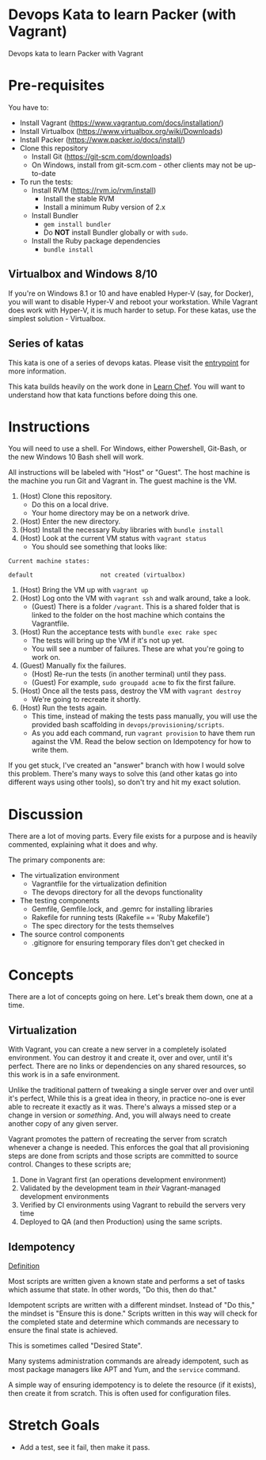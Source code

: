 # Devops Kata to learn Packer (with Vagrant)

Devops kata to learn Packer with Vagrant

# Pre-requisites

You have to:

* Install Vagrant (https://www.vagrantup.com/docs/installation/)
* Install Virtualbox (https://www.virtualbox.org/wiki/Downloads)
* Install Packer (https://www.packer.io/docs/install/)
* Clone this repository
    * Install Git (https://git-scm.com/downloads)
    * On Windows, install from git-scm.com - other clients may not be up-to-date
* To run the tests:
    * Install RVM (https://rvm.io/rvm/install)
        * Install the stable RVM
        * Install a minimum Ruby version of 2.x
    * Install Bundler
        * `gem install bundler`
        * Do **NOT** install Bundler globally or with `sudo`.
    * Install the Ruby package dependencies
        * `bundle install`

## Virtualbox and Windows 8/10

If you're on Windows 8.1 or 10 and have enabled Hyper-V (say, for Docker), you
will want to disable Hyper-V and reboot your workstation. While Vagrant does
work with Hyper-V, it is much harder to setup. For these katas, use the
simplest solution - Virtualbox.

## Series of katas

This kata is one of a series of devops katas. Please visit the [entrypoint](https://github.com/greenfishbluefish/devops-katas) for more information.

This kata builds heavily on the work done in [Learn Chef](https://github.com/greenfishbluefish/kata-vagrant-chef). You will want to understand how that kata
functions before doing this one.

# Instructions

You will need to use a shell. For Windows, either Powershell, Git-Bash, or the
new Windows 10 Bash shell will work.

All instructions will be labeled with "Host" or "Guest". The host machine is the
machine you run Git and Vagrant in. The guest machine is the VM.

1. (Host) Clone this repository.
    * Do this on a local drive.
    * Your home directory may be on a network drive.
1. (Host) Enter the new directory.
1. (Host) Install the necessary Ruby libraries with `bundle install`
1. (Host) Look at the current VM status with `vagrant status`
    * You should see something that looks like:
```
Current machine states:

default                   not created (virtualbox)
```
1. (Host) Bring the VM up with `vagrant up`
1. (Host) Log onto the VM with `vagrant ssh` and walk around, take a look.
    * (Guest) There is a folder `/vagrant`. This is a shared folder that is linked
      to the folder on the host machine which contains the Vagrantfile.
1. (Host) Run the acceptance tests with `bundle exec rake spec`
    * The tests will bring up the VM if it's not up yet.
    * You will see a number of failures. These are what you're going to work on.
1. (Guest) Manually fix the failures.
    * (Host) Re-run the tests (in another terminal) until they pass.
    * (Guest) For example, `sudo groupadd acme` to fix the first failure.
1. (Host) Once all the tests pass, destroy the VM with `vagrant destroy`
    * We're going to recreate it shortly.
1. (Host) Run the tests again.
    * This time, instead of making the tests pass manually, you will use the
      provided bash scaffolding in `devops/provisioning/scripts`.
    * As you add each command, run `vagrant provision` to have them run against
      the VM. Read the below section on Idempotency for how to write them.

If you get stuck, I've created an "answer" branch with how I would solve this
problem. There's many ways to solve this (and other katas go into different ways
using other tools), so don't try and hit my exact solution.

# Discussion

There are a lot of moving parts. Every file exists for a purpose and is heavily
commented, explaining what it does and why.

The primary components are:
* The virtualization environment
    * Vagrantfile for the virtualization definition
    * The devops directory for all the devops functionality
* The testing components
    * Gemfile, Gemfile.lock, and .gemrc for installing libraries
    * Rakefile for running tests (Rakefile == 'Ruby Makefile')
    * The spec directory for the tests themselves
* The source control components
    * .gitignore for ensuring temporary files don't get checked in

# Concepts

There are a lot of concepts going on here. Let's break them down, one at a time.

## Virtualization

With Vagrant, you can create a new server in a completely isolated environment.
You can destroy it and create it, over and over, until it's perfect. There are
no links or dependencies on any shared resources, so this work is in a safe
environment.

Unlike the traditional pattern of tweaking a single server over and over until
it's perfect, While this is a great idea in theory, in practice no-one is ever
able to recreate it exactly as it was. There's always a missed step or a change
in version or _something_. And, you will always need to create another copy of
any given server.

Vagrant promotes the pattern of recreating the server from scratch whenever a
change is needed. This enforces the goal that all provisioning steps are done
from scripts and those scripts are committed to source control. Changes to these
scripts are;
1. Done in Vagrant first (an operations development environment)
1. Validated by the development team in _their_ Vagrant-managed development
environments
1. Verified by CI environments using Vagrant to rebuild the servers very time
1. Deployed to QA (and then Production) using the same scripts.
  
## Idempotency

[Definition](https://en.wikipedia.org/wiki/Idempotence#Computer_science_meaning)

Most scripts are written given a known state and performs a set of tasks which
assume that state. In other words, "Do this, then do that."

Idempotent scripts are written with a different mindset. Instead of "Do this,"
the mindset is "Ensure this is done." Scripts written in this way will check for
the completed state and determine which commands are necessary to ensure the
final state is achieved.

This is sometimes called "Desired State".

Many systems administration commands are already idempotent, such as most
package managers like APT and Yum, and the `service` command.

A simple way of ensuring idempotency is to delete the resource (if it exists),
then create it from scratch. This is often used for configuration files. 

# Stretch Goals

* Add a test, see it fail, then make it pass.
